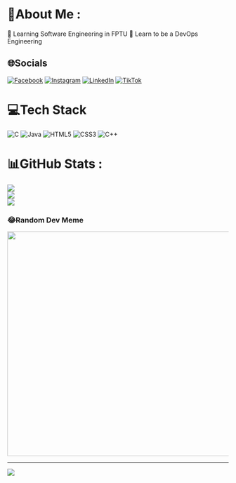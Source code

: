 # 💫About Me :
🌴 Learning Software Engineering in FPTU
🔮 Learn to be a DevOps Engineering

## 🌐Socials
[![Facebook](https://img.shields.io/badge/Facebook-%231877F2.svg?logo=Facebook&logoColor=white)](https://www.facebook.com/profile.php?id=100049276027890) [![Instagram](https://img.shields.io/badge/Instagram-%23E4405F.svg?logo=Instagram&logoColor=white)](https://www.instagram.com/phanducanh912/) [![LinkedIn](https://img.shields.io/badge/LinkedIn-%230077B5.svg?logo=linkedin&logoColor=white)](https://www.linkedin.com/in/anh-phan-duc-670017264/) [![TikTok](https://img.shields.io/badge/TikTok-%23000000.svg?logo=TikTok&logoColor=white)](https://tiktok.com/@ducanhhocfpt) 

# 💻Tech Stack
![C](https://img.shields.io/badge/c-%2300599C.svg?style=for-the-badge&logo=c&logoColor=white) ![Java](https://img.shields.io/badge/java-%23ED8B00.svg?style=for-the-badge&logo=java&logoColor=white) ![HTML5](https://img.shields.io/badge/html5-%23E34F26.svg?style=for-the-badge&logo=html5&logoColor=white) ![CSS3](https://img.shields.io/badge/css3-%231572B6.svg?style=for-the-badge&logo=css3&logoColor=white) ![C++](https://img.shields.io/badge/c++-%2300599C.svg?style=for-the-badge&logo=c%2B%2B&logoColor=white)
# 📊GitHub Stats :
![](https://github-readme-stats.vercel.app/api?username=ducanhdey&theme=dark&hide_border=true&include_all_commits=false&count_private=false)<br/>
![](https://github-readme-streak-stats.herokuapp.com/?user=ducanhdey&theme=dark&hide_border=true)<br/>
![](https://github-readme-stats.vercel.app/api/top-langs/?username=ducanhdey&theme=dark&hide_border=true&include_all_commits=false&count_private=false&layout=compact)

### 😂Random Dev Meme
<img src="https://random-memer.herokuapp.com/" width="512px"/>

---
[![](https://visitcount.itsvg.in/api?id=ducanhdey&icon=0&color=0)](https://visitcount.itsvg.in)
